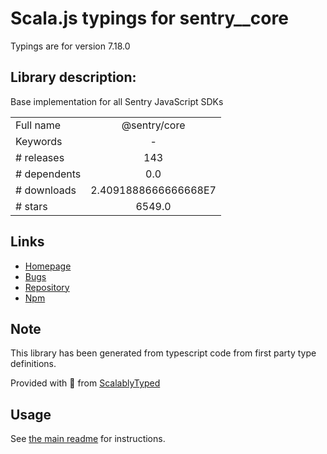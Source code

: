 
# Scala.js typings for sentry__core

Typings are for version 7.18.0

## Library description:
Base implementation for all Sentry JavaScript SDKs

|                    |                 |
| ------------------ | :-------------: |
| Full name          | @sentry/core |
| Keywords           | - |
| # releases         | 143 |
| # dependents       | 0.0 |
| # downloads        | 2.4091888666666668E7 |
| # stars            | 6549.0 |

## Links
- [Homepage](https://github.com/getsentry/sentry-javascript/tree/master/packages/core)
- [Bugs](https://github.com/getsentry/sentry-javascript/issues)
- [Repository](https://github.com/getsentry/sentry-javascript)
- [Npm](https://www.npmjs.com/package/%40sentry%2Fcore)
    


## Note
This library has been generated from typescript code from first party type definitions.

Provided with :purple_heart: from [ScalablyTyped](https://github.com/oyvindberg/ScalablyTyped)

## Usage
See [the main readme](../../readme.md) for instructions.


